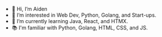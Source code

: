 - 👋 Hi, I’m Aiden
- 👀 I’m interested in Web Dev, Python, Golang, and Start-ups.
- 🌱 I’m currently learning Java, React, and HTMX.
- 📚 I'm familiar with Python, Golang, HTML, CSS, and JS.

<!---
aidngonz/aidngonz is a ✨ special ✨ repository because its `README.md` (this file) appears on your GitHub profile.
You can click the Preview link to take a look at your changes.
--->
